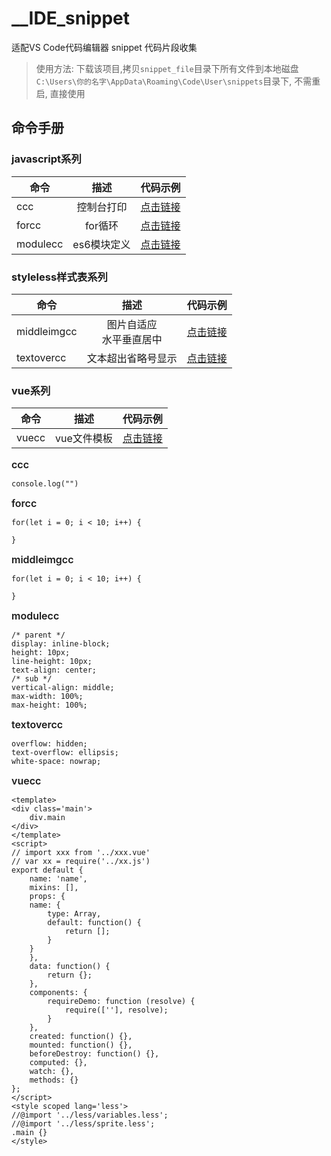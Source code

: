 # __IDE_snippet
适配VS Code代码编辑器 snippet 代码片段收集

> 使用方法: 下载该项目,拷贝`snippet_file`目录下所有文件到本地磁盘`C:\Users\你的名字\AppData\Roaming\Code\User\snippets`目录下, 不需重启, 直接使用

## 命令手册

### javascript系列

| 命令 | 描述 | 代码示例 |
| - | :-: | -: |
| ccc | 控制台打印 | [点击链接](#ccc) |
| forcc | for循环 | [点击链接](#forcc) |
| modulecc | es6模块定义 | [点击链接](#modulecc) |

### styleless样式表系列

| 命令 | 描述 | 代码示例 |
| - | :-: | -: |
| middleimgcc | 图片自适应<br>水平垂直居中 | [点击链接](#middleimgcc) |
| textovercc | 文本超出省略号显示 | [点击链接](#textovercc) |

### vue系列

| 命令 | 描述 | 代码示例 |
| - | :-: | -: |
| vuecc | vue文件模板 | [点击链接](#vuecc) |
 

<span style="font-size: 16px; font-weight: 600" id="ccc">ccc</span>

```
console.log("")

```

<span style="font-size: 16px; font-weight: 600" id="forcc">forcc</span>

```
for(let i = 0; i < 10; i++) {
    
}
```

<span style="font-size: 16px; font-weight: 600" id="middleimgcc">middleimgcc</span>

```
for(let i = 0; i < 10; i++) {
    
}
```

<span style="font-size: 16px; font-weight: 600" id="modulecc">modulecc</span>

```
/* parent */
display: inline-block; 
height: 10px;
line-height: 10px;
text-align: center;
/* sub */
vertical-align: middle;
max-width: 100%;
max-height: 100%;
```

<span style="font-size: 16px; font-weight: 600" id="textovercc">textovercc</span>

```
overflow: hidden;
text-overflow: ellipsis;
white-space: nowrap;
```

<span style="font-size: 16px; font-weight: 600" id="vuecc">vuecc</span>

```
<template>
<div class='main'>
    div.main
</div>
</template>
<script>
// import xxx from '../xxx.vue'
// var xx = require('../xx.js')
export default {
    name: 'name',
    mixins: [],
    props: {
    name: {
        type: Array,
        default: function() {
            return [];
        }
    }
    },
    data: function() {
        return {};
    },
    components: {
        requireDemo: function (resolve) {
            require([''], resolve);
        }
    },
    created: function() {},
    mounted: function() {},
    beforeDestroy: function() {},
    computed: {},
    watch: {},
    methods: {}
};
</script>
<style scoped lang='less'>
//@import '../less/variables.less';
//@import '../less/sprite.less';
.main {}
</style>
```



